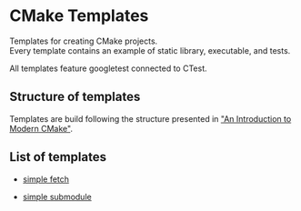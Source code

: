 # CMake Templates

Templates for creating CMake projects.  
Every template contains an example of static library, executable, and tests.

All templates feature googletest connected to CTest.

## Structure of templates

Templates are build following the structure presented in ["An Introduction to Modern CMake"](https://cliutils.gitlab.io/modern-cmake/chapters/basics/structure.html).

## List of templates

- [simple fetch](https://github.com/bartex00001/CMake-templates/tree/fetch-googletest)

- [simple submodule](https://github.com/bartex00001/CMake-templates/tree/submodule-googletest)
